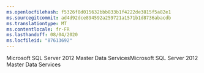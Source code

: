 ```yaml
---
ms.openlocfilehash: f5326f8d015632bbb833b1f4222de3815f5a82e1
ms.sourcegitcommit: ad4d92dce894592a259721a1571b1d8736abacdb
ms.translationtype: MT
ms.contentlocale: fr-FR
ms.lasthandoff: 08/04/2020
ms.locfileid: "87613692"
---
```

<span data-ttu-id="8a75a-101">Microsoft SQL Server 2012 Master Data Services</span><span class="sxs-lookup"><span data-stu-id="8a75a-101">Microsoft SQL Server 2012 Master Data Services</span></span>
